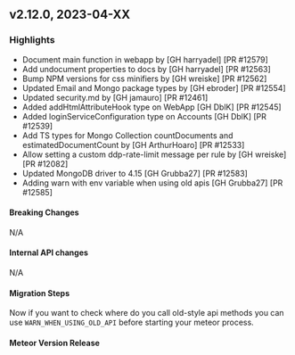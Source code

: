 ## v2.12.0, 2023-04-XX

### Highlights

* Document main function in webapp by [GH harryadel] [PR #12579]
* Add undocument properties to docs by [GH harryadel] [PR #12563]
* Bump NPM versions for css minifiers by [GH wreiske] [PR #12562]
* Updated Email and Mongo package types by [GH ebroder] [PR #12554]
* Updated security.md by [GH jamauro] [PR #12461]
* Added addHtmlAttributeHook type on WebApp [GH DblK] [PR #12545]
* Added loginServiceConfiguration type on Accounts [GH DblK] [PR #12539]
* Add TS types for Mongo Collection countDocuments and estimatedDocumentCount by [GH ArthurHoaro] [PR #12533]
* Allow setting a custom ddp-rate-limit message per rule by [GH wreiske] [PR #12082]
* Updated MongoDB driver to 4.15 [GH Grubba27] [PR #12583]
* Adding warn with env variable when using old apis [GH Grubba27] [PR #12585]

#### Breaking Changes

N/A

####  Internal API changes

N/A

#### Migration Steps

Now if you want to check where do you call old-style api methods 
you can use ```WARN_WHEN_USING_OLD_API``` before starting your meteor process.


#### Meteor Version Release
